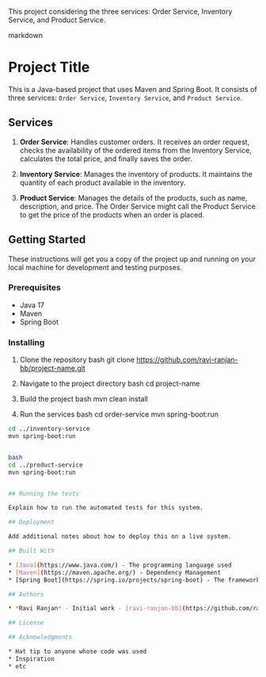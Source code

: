 This project considering the three services: Order Service, Inventory Service, and Product Service.

markdown
# Project Title

This is a Java-based project that uses Maven and Spring Boot. It consists of three services: `Order Service`, `Inventory Service`, and `Product Service`.

## Services

1. **Order Service**: Handles customer orders. It receives an order request, checks the availability of the ordered items from the Inventory Service, calculates the total price, and finally saves the order.

2. **Inventory Service**: Manages the inventory of products. It maintains the quantity of each product available in the inventory.

3. **Product Service**: Manages the details of the products, such as name, description, and price. The Order Service might call the Product Service to get the price of the products when an order is placed.

## Getting Started

These instructions will get you a copy of the project up and running on your local machine for development and testing purposes.

### Prerequisites

- Java 17
- Maven
- Spring Boot

### Installing

1. Clone the repository
bash
git clone https://github.com/ravi-ranjan-bb/project-name.git

2. Navigate to the project directory
bash
cd project-name

3. Build the project
bash
mvn clean install

4. Run the services
bash
cd order-service
mvn spring-boot:run


```bash
cd ../inventory-service
mvn spring-boot:run


bash
cd ../product-service
mvn spring-boot:run


## Running the tests

Explain how to run the automated tests for this system.

## Deployment

Add additional notes about how to deploy this on a live system.

## Built With

* [Java](https://www.java.com/) - The programming language used
* [Maven](https://maven.apache.org/) - Dependency Management
* [Spring Boot](https://spring.io/projects/spring-boot) - The framework used

## Authors

* *Ravi Ranjan* - Initial work - [ravi-ranjan-bb](https://github.com/ravi-ranjan-bb)

## License

## Acknowledgments

* Hat tip to anyone whose code was used
* Inspiration
* etc
```
